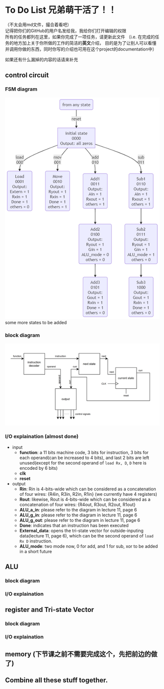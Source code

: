 # To Do List 兄弟萌干活了！！
（不太会用md文件，撮合着看吧）  
记得把你们的GitHub的用户名发给我，我给你们打开编辑的权限  
所有的任务都列在这里，如果你完成了一项任务，请更新此文件 （i.e. 在完成的任务的地方加上关于你所做的工作的简洁的**英文**介绍，
目的是为了让别人可以看懂并调用你做的东西，同时你写的介绍也可用在这个project的documentation中）  

如果还有什么漏掉的内容的话请来补充

## control circuit
### FSM diagram
![control circuit FSM](control_circuit/control_circuit_FSM.png)  
some more states to be added

### block diagram
![control circuit block diagram](control_circuit/control_circuit_diagram.jpg)

### I/O explaination (almost done)
- input
  - **function**: a 11 bits machine code, 3 bits for instruction, 3 bits for each operand(can be increased to 4 bits), and last 2 bits are left unused(except for the second operand of `load Rx, D`, `D` here is encoded by 6 bits)
  - **clk**
  - **reset**
- output
  - **Rin**: Rin is 4-bits-wide which can be considered as a concatenation of four wires: {R4in, R3in, R2in, R1in} (we currently have 4 registers)
  - **Rout**: likewise, Rout is 4-bits-wide which can be considered as a concatenation of four wires: {R4out, R3out, R2out,     R1out}
  - **ALU_a_in**: please refer to the diagram in lecture 11, page 6
  - **ALU_g_in**: please refer to the diagram in lecture 11, page 6
  - **ALU_g_out**: please refer to the diagram in lecture 11, page 6
  - **Done**: indicates that an instruction has been executed
  - **External_data**: opens the tri-state vector for outside-inputing data(lecture 11, page 6), which can be the second operand of `load Rx D` instruction.
  - **ALU_mode**: two mode now, 0 for add, and 1 for sub, xor to be added in a short future

## ALU
### block diagram
### I/O explaination

## register and Tri-state Vector
### block diagram
### I/O explaination

## memory (下节课之前不需要完成这个，先把前边的做了)

## Combine all these stuff together.

